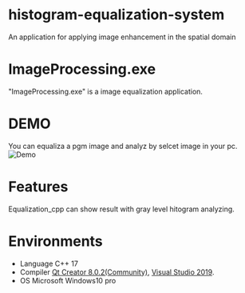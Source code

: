 # histogram-equalization-system
An application for applying image enhancement in the spatial domain


# ImageProcessing.exe

"ImageProcessing.exe" is a image equalization application.

# DEMO

You can equaliza a pgm image and analyz by selcet image in your pc.
![Demo](https://imgur.com/a/8gHj84k.png)

# Features

Equalization_cpp can show result with gray level hitogram analyzing.

# Environments 

* Language C++ 17
* Compiler [Qt Creator 8.0.2(Community)](https://www.qt.io/), [Visual Studio 2019](https://visualstudio.microsoft.com/).
* OS Microsoft Windows10 pro

